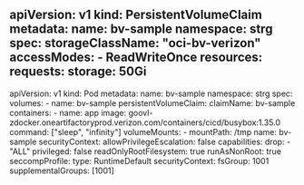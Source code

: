 apiVersion: v1
kind: PersistentVolumeClaim
metadata:
  name: bv-sample
  namespace: strg
spec:
  storageClassName: "oci-bv-verizon"
  accessModes:
    - ReadWriteOnce
  resources:
    requests:
      storage: 50Gi
---
apiVersion: v1
kind: Pod
metadata:
  name: bv-sample
  namespace: strg
spec:
  volumes:
    - name: bv-sample
      persistentVolumeClaim:
        claimName: bv-sample
  containers:
    - name: app
      image: goovl-zdocker.oneartifactoryprod.verizon.com/containers/cicd/busybox:1.35.0
      command: ["sleep", "infinity"]
      volumeMounts:
        - mountPath: /tmp
          name: bv-sample
      securityContext:
        allowPrivilegeEscalation: false
        capabilities:
          drop:
            - "ALL"
        privileged: false
        readOnlyRootFilesystem: true
        runAsNonRoot: true
        seccompProfile:
          type: RuntimeDefault
  securityContext:
    fsGroup: 1001
  supplementalGroups: [1001]
